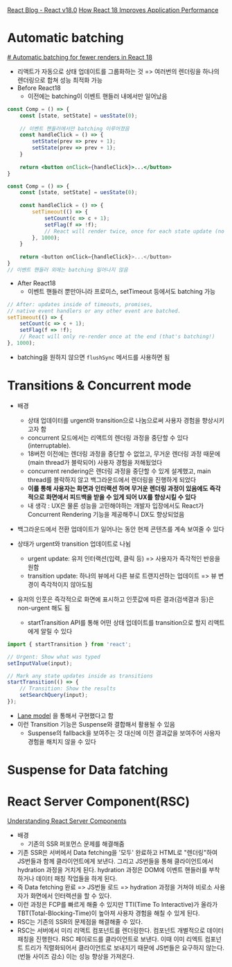 [React Blog - React v18.0](https://react.dev/blog/2022/03/29/react-v18)
[How React 18 Improves Application Performance](https://vercel.com/blog/how-react-18-improves-application-performance)

# Automatic batching
[# Automatic batching for fewer renders in React 18](https://github.com/reactwg/react-18/discussions/21)
- 리액트가 자동으로 상태 업데이트를 그룹화하는 것 => 여러번의 렌더링을 하나의 렌더링으로 합쳐 성능 최적화 가능
- Before React18
	- 이전에는 batching이 이벤트 핸들러 내에서만 일어났음
```jsx
const Comp = () => {
	const [state, setState] = uesState(0);
	
	// 이벤트 핸들러에서만 batching 이루어졌음
	const handleClick = () => {
		setState(prev => prev + 1);
		setState(prev => prev + 1);
	}
	
	return <button onClick={handleClick}>...</button>
}
```

```js
const Comp = () => {
	const [state, setState] = uesState(0);
	
	const handleClick = () => {
		setTimeout(() => {  
			setCount(c => c + 1);  
			setFlag(f => !f);  
			// React will render twice, once for each state update (no batching)  
		}, 1000);
	}
	
	return <button onClick={handleClick}>...</button>
}
// 이벤트 핸들러 외에는 batching 일어나지 않음

```

- After React18
	- 이벤트 핸들러 뿐만아니라 프로미스, setTimeout 등에서도 batching 가능
```js
// After: updates inside of timeouts, promises,  
// native event handlers or any other event are batched.  
setTimeout(() => {  
	setCount(c => c + 1);  
	setFlag(f => !f);  
	// React will only re-render once at the end (that's batching!)  
}, 1000);
``` 

- batching을 원하지 않으면 `flushSync` 메서드를 사용하면 됨

# Transitions & Concurrent mode
- 배경
	- 상태 업데이터를 urgent와 transition으로 나눔으로써 사용자 경험을 향상시키고자 함
	- concurrent 모드에서는 리액트의 렌더링 과정을 중단할 수 있다(interruptable).
	- 18버전 이전에는 렌더링 과정을 중단할 수 없었고, 무거운 렌더링 과정 때문에 (main thread가 블락되어) 사용자 경험을 저해됬었다
	- concurrent rendering은 렌더링 과정을 중단할 수 있게 설계했고, main thread를 블락하지 않고 백그라운드에서 렌더링을 진행하게 되었다
	- **이를 통해 사용자는 화면과 인터랙션 하며 무거운 렌더링 과정이 있음에도 즉각적으로 화면에서 피드백을 받을 수 있게 되어 UX를 향상시킬 수 있다**
	- 내 생각 : UX은 물론 성능을 고민해야하는 개발자 입장에서도 React가 Concurrent Rendering 기능을 제공해주니 DX도 향상되었음

- 백그라운드에서 전환 업데이트가 일어나는 동안 현제 콘텐츠를 계속 보여줄 수 있다

- 상태가 urgent와 transition 업데이트로 나뉨
	- urgent update: 유저 인터랙션(입력, 클릭 등) => 사용자가 즉각적인 반응을 원함
	- transition update: 하나의 뷰에서 다른 뷰로 트랜지션하는 업데이트 => 뷰 변경이 즉각적이지 않아도됨
- 유저의 인풋은 즉각적으로 화면에 표시하고 인풋값에 따른 결과(검색결과 등)은 non-urgent 해도 됨
	- startTransition API를 통해 어떤 상태 업데이트를 transition으로 할지 리액트에게 알릴 수 있다
```js
import { startTransition } from 'react';  

// Urgent: Show what was typed
setInputValue(input);

// Mark any state updates inside as transitions  
startTransition(() => {
	// Transition: Show the results  
	setSearchQuery(input);
});
```

- [Lane model](../../1.Project/React18%20파헤치기/Lane%20model.md) 을 통해서 구현했다고 함
- 이런 Transition 기능은 Suspense와 결합해서 활용될 수 있음
	- Suspense의 fallback을 보여주는 것 대신에 이전 결과값을 보여주어 사용자 경험을 해치지 않을 수 있다

# Suspense for Data fatching


# React Server Component(RSC)
[Understanding React Server Components](https://vercel.com/blog/understanding-react-server-components)

- 배경
	- 기존의 SSR 퍼포먼스 문제를 해결해줌
- 기존 SSR은 서버에서 Data fetching을 '모두' 완료하고 HTML로 "렌더링"하여 JS번들과 함께 클라이언트에게 보낸다. 그리고 JS번들을 통해 클라이언트에서 hydration 과정을 거치게 된다. hydration 과정은 DOM에 이벤트 핸들러를 부착하거나 데이터 패칭 작업들을 하게 된다.
- 즉 Data fetching 완료 => JS번들 로드 => hydration 과정을 거쳐야 비로소 사용자가 화면에서 인터렉션을 할 수 있다.
- 이런 과정은 FCP를 빠르게 해줄 수 있지만 TTI(Time To Interactive)가 올라가 TBT(Total-Blocking-Time)이 높아져 사용자 경험을 해칠 수 있게 된다.
- RSC는 기존의 SSR의 문제점을 해결해줄 수 있다.
- RSC는 서버에서 미리 리액트 컴포넌트를 렌더링한다. 컴포넌트 개별적으로 데이터 패칭을 진행한다. RSC 페이로드를 클라이언트로 보낸다. 이때 이미 리엑트 컴포넌트 트리가 직렬화되어서 클라이언트로 보내지기 때문에 JS번들은 요구하지 않는다.(번들 사이즈 감소) 이는 성능 향상을 가져온다.